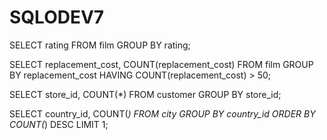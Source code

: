 # SQLODEV7

SELECT rating FROM film
GROUP BY rating;

SELECT replacement_cost, COUNT(replacement_cost) FROM film
GROUP BY replacement_cost
HAVING COUNT(replacement_cost) > 50;

SELECT store_id, COUNT(*) FROM customer
GROUP BY store_id;

SELECT country_id, COUNT(*) FROM city
GROUP BY country_id
ORDER BY COUNT(*) DESC
LIMIT 1;
